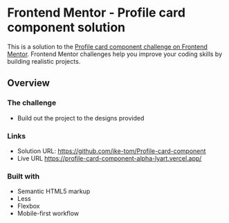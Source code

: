 # Frontend Mentor - Profile card component solution

This is a solution to the [Profile card component challenge on Frontend Mentor](https://www.frontendmentor.io/challenges/profile-card-component-cfArpWshJ). Frontend Mentor challenges help you improve your coding skills by building realistic projects. 

## Overview

### The challenge

- Build out the project to the designs provided

### Links

- Solution URL: https://github.com/ike-tom/Profile-card-component
- Live URL https://profile-card-component-alpha-lyart.vercel.app/

### Built with

- Semantic HTML5 markup
- Less
- Flexbox
- Mobile-first workflow
